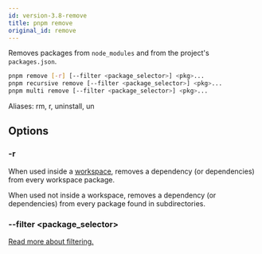 ```yaml
---
id: version-3.8-remove
title: pnpm remove
original_id: remove
---
```


Removes packages from `node_modules` and from the project's `packages.json`.

```sh
pnpm remove [-r] [--filter <package_selector>] <pkg>...
pnpm recursive remove [--filter <package_selector>] <pkg>...
pnpm multi remove [--filter <package_selector>] <pkg>...
```

Aliases: rm, r, uninstall, un

## Options

### -r

When used inside a [workspace](workspaces), removes a dependency (or dependencies)
from every workspace package.

When used not inside a workspace, removes a dependency (or dependencies)
from every package found in subdirectories.

### --filter &lt;package_selector>

[Read more about filtering.](../filtering)
